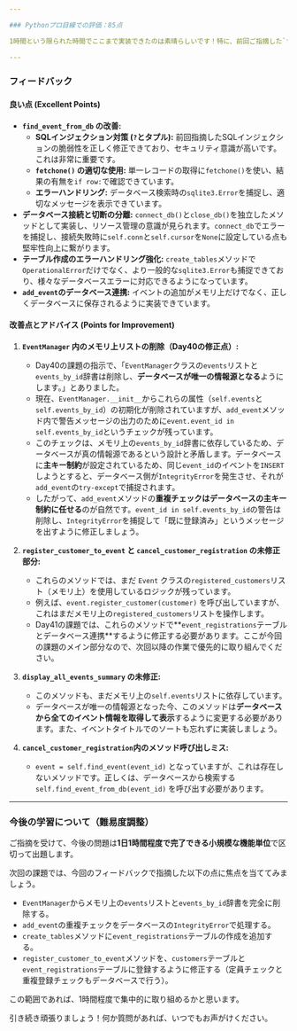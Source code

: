 ```yaml
---

### Pythonプロ目線での評価：85点

1時間という限られた時間でここまで実装できたのは素晴らしいです！特に、前回ご指摘した`find_event_from_db`における**SQLインジェクション対策**と**`fetchone()`の正しい使い方**が修正されており、学習能力の高さが伺えます。データベース連携の基本的な流れをしっかりと掴んでいますね。

---
```


### フィードバック

#### 良い点 (Excellent Points)

* **`find_event_from_db` の改善:**
    * **SQLインジェクション対策 (`?`とタプル):** 前回指摘したSQLインジェクションの脆弱性を正しく修正できており、セキュリティ意識が高いです。これは非常に重要です。
    * **`fetchone()` の適切な使用:** 単一レコードの取得に`fetchone()`を使い、結果の有無を`if row:`で確認できています。
    * **エラーハンドリング:** データベース検索時の`sqlite3.Error`を捕捉し、適切なメッセージを表示できています。
* **データベース接続と切断の分離:**
    `connect_db()`と`close_db()`を独立したメソッドとして実装し、リソース管理の意識が見られます。`connect_db`でエラーを捕捉し、接続失敗時に`self.conn`と`self.cursor`を`None`に設定している点も堅牢性向上に繋がります。
* **テーブル作成のエラーハンドリング強化:**
    `create_tables`メソッドで`OperationalError`だけでなく、より一般的な`sqlite3.Error`も捕捉できており、様々なデータベースエラーに対応できるようになっています。
* **`add_event`のデータベース連携:**
    イベントの追加がメモリ上だけでなく、正しくデータベースに保存されるように実装できています。

#### 改善点とアドバイス (Points for Improvement)

1.  **`EventManager` 内のメモリ上リストの削除（Day40の修正点）:**
    * Day40の課題の指示で、「`EventManager`クラスの`events`リストと`events_by_id`辞書は削除し、**データベースが唯一の情報源となる**ようにします。」とありました。
    * 現在、`EventManager.__init__`からこれらの属性（`self.events`と`self.events_by_id`）の初期化が削除されていますが、`add_event`メソッド内で警告メッセージの出力のために`event.event_id in self.events_by_id`というチェックが残っています。
    * このチェックは、メモリ上の`events_by_id`辞書に依存しているため、データベースが真の情報源であるという設計と矛盾します。データベースに**主キー制約**が設定されているため、同じ`event_id`のイベントを`INSERT`しようとすると、データベース側が`IntegrityError`を発生させ、それが`add_event`の`try-except`で捕捉されます。
    * したがって、`add_event`メソッドの**重複チェックはデータベースの主キー制約に任せる**のが自然です。`event_id in self.events_by_id`の警告は削除し、`IntegrityError`を捕捉して「既に登録済み」というメッセージを出すように修正しましょう。

2.  **`register_customer_to_event` と `cancel_customer_registration` の未修正部分:**
    * これらのメソッドでは、まだ `Event` クラスの`registered_customers`リスト（メモリ上）を使用しているロジックが残っています。
    * 例えば、`event.register_customer(customer)` を呼び出していますが、これはまだメモリ上の`registered_customers`リストを操作します。
    * Day41の課題では、これらのメソッドで**`event_registrations`テーブルとデータベース連携**するように修正する必要があります。ここが今回の課題のメイン部分なので、次回以降の作業で優先的に取り組んでください。

3.  **`display_all_events_summary` の未修正:**
    * このメソッドも、まだメモリ上の`self.events`リストに依存しています。
    * データベースが唯一の情報源となった今、このメソッドは**データベースから全てのイベント情報を取得して表示**するように変更する必要があります。また、イベントタイトルでのソートも忘れずに実装しましょう。

4.  **`cancel_customer_registration`内のメソッド呼び出しミス:**
    * `event = self.find_event(event_id)` となっていますが、これは存在しないメソッドです。正しくは、データベースから検索する `self.find_event_from_db(event_id)` を呼び出す必要があります。

---

### 今後の学習について（難易度調整）

ご指摘を受けて、今後の問題は**1日1時間程度で完了できる小規模な機能単位**で区切って出題します。

次回の課題では、今回のフィードバックで指摘した以下の点に焦点を当ててみましょう。

* `EventManager`からメモリ上の`events`リストと`events_by_id`辞書を完全に削除する。
* `add_event`の重複チェックをデータベースの`IntegrityError`で処理する。
* `create_tables`メソッドに`event_registrations`テーブルの作成を追加する。
* `register_customer_to_event`メソッドを、`customers`テーブルと`event_registrations`テーブルに登録するように修正する（定員チェックと重複登録チェックもデータベースで行う）。

この範囲であれば、1時間程度で集中的に取り組めるかと思います。

引き続き頑張りましょう！何か質問があれば、いつでもお声がけください。